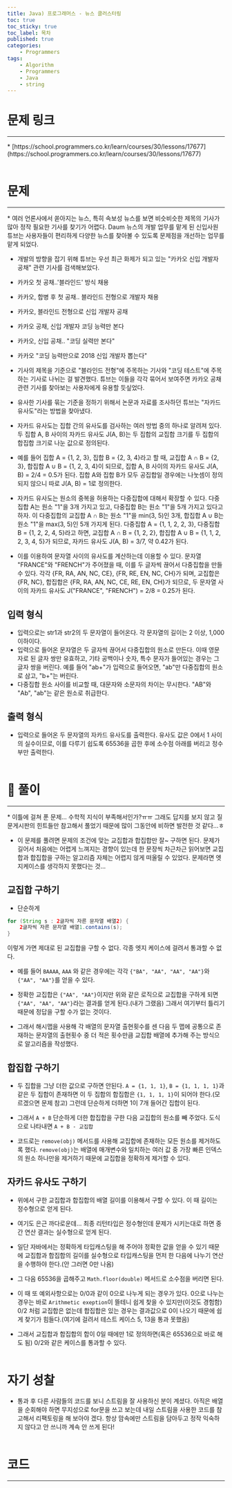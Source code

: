 ```yaml
---
title: Java) 프로그래머스 - 뉴스 클러스터링
toc: true
toc_sticky: true
toc_label: 목차
published: true
categories:
    - Programmers
tags:
    - Algorithm
    - Programmers
    - Java
    - string
---
```


# 문제 링크
<hr>
* [https://school.programmers.co.kr/learn/courses/30/lessons/17677](https://school.programmers.co.kr/learn/courses/30/lessons/17677)<br><br>

# 문제
<hr>
* 여러 언론사에서 쏟아지는 뉴스, 특히 속보성 뉴스를 보면 비슷비슷한 제목의 기사가 많아 정작 필요한 기사를 찾기가 어렵다. Daum 뉴스의 개발 업무를 맡게 된 신입사원 튜브는 사용자들이 편리하게 다양한 뉴스를 찾아볼 수 있도록 문제점을 개선하는 업무를 맡게 되었다.

* 개발의 방향을 잡기 위해 튜브는 우선 최근 화제가 되고 있는 "카카오 신입 개발자 공채" 관련 기사를 검색해보았다.

* 카카오 첫 공채..'블라인드' 방식 채용
* 카카오, 합병 후 첫 공채.. 블라인드 전형으로 개발자 채용
* 카카오, 블라인드 전형으로 신입 개발자 공채
* 카카오 공채, 신입 개발자 코딩 능력만 본다
* 카카오, 신입 공채.. "코딩 실력만 본다"
* 카카오 "코딩 능력만으로 2018 신입 개발자 뽑는다"
* 기사의 제목을 기준으로 "블라인드 전형"에 주목하는 기사와 "코딩 테스트"에 주목하는 기사로 나뉘는 걸 발견했다. 튜브는 이들을 각각 묶어서 보여주면 카카오 공채 관련 기사를 찾아보는 사용자에게 유용할 듯싶었다.

* 유사한 기사를 묶는 기준을 정하기 위해서 논문과 자료를 조사하던 튜브는 "자카드 유사도"라는 방법을 찾아냈다.

* 자카드 유사도는 집합 간의 유사도를 검사하는 여러 방법 중의 하나로 알려져 있다. 두 집합 A, B 사이의 자카드 유사도 J(A, B)는 두 집합의 교집합 크기를 두 집합의 합집합 크기로 나눈 값으로 정의된다.

* 예를 들어 집합 A = {1, 2, 3}, 집합 B = {2, 3, 4}라고 할 때, 교집합 A ∩ B = {2, 3}, 합집합 A ∪ B = {1, 2, 3, 4}이 되므로, 집합 A, B 사이의 자카드 유사도 J(A, B) = 2/4 = 0.5가 된다. 집합 A와 집합 B가 모두 공집합일 경우에는 나눗셈이 정의되지 않으니 따로 J(A, B) = 1로 정의한다.

* 자카드 유사도는 원소의 중복을 허용하는 다중집합에 대해서 확장할 수 있다. 다중집합 A는 원소 "1"을 3개 가지고 있고, 다중집합 B는 원소 "1"을 5개 가지고 있다고 하자. 이 다중집합의 교집합 A ∩ B는 원소 "1"을 min(3, 5)인 3개, 합집합 A ∪ B는 원소 "1"을 max(3, 5)인 5개 가지게 된다. 다중집합 A = {1, 1, 2, 2, 3}, 다중집합 B = {1, 2, 2, 4, 5}라고 하면, 교집합 A ∩ B = {1, 2, 2}, 합집합 A ∪ B = {1, 1, 2, 2, 3, 4, 5}가 되므로, 자카드 유사도 J(A, B) = 3/7, 약 0.42가 된다.

* 이를 이용하여 문자열 사이의 유사도를 계산하는데 이용할 수 있다. 문자열 "FRANCE"와 "FRENCH"가 주어졌을 때, 이를 두 글자씩 끊어서 다중집합을 만들 수 있다. 각각 {FR, RA, AN, NC, CE}, {FR, RE, EN, NC, CH}가 되며, 교집합은 {FR, NC}, 합집합은 {FR, RA, AN, NC, CE, RE, EN, CH}가 되므로, 두 문자열 사이의 자카드 유사도 J("FRANCE", "FRENCH") = 2/8 = 0.25가 된다.

## 입력 형식
* 입력으로는 str1과 str2의 두 문자열이 들어온다. 각 문자열의 길이는 2 이상, 1,000 이하이다.
* 입력으로 들어온 문자열은 두 글자씩 끊어서 다중집합의 원소로 만든다. 이때 영문자로 된 글자 쌍만 유효하고, 기타 공백이나 숫자, 특수 문자가 들어있는 경우는 그 글자 쌍을 버린다. 예를 들어 "ab+"가 입력으로 들어오면, "ab"만 다중집합의 원소로 삼고, "b+"는 버린다.
* 다중집합 원소 사이를 비교할 때, 대문자와 소문자의 차이는 무시한다. "AB"와 "Ab", "ab"는 같은 원소로 취급한다.

## 출력 형식
* 입력으로 들어온 두 문자열의 자카드 유사도를 출력한다. 유사도 값은 0에서 1 사이의 실수이므로, 이를 다루기 쉽도록 65536을 곱한 후에 소수점 아래를 버리고 정수부만 출력한다.<br><br>

# 👀 풀이
<hr>
* 이틀에 걸쳐 푼 문제... 수학적 지식이 부족해서인가?ㅠㅠ 그래도 답지를 보지 않고 질문게시판의 힌트들만 참고해서 풀었기 때문에 많이 그동안에 비하면 발전한 것 같다...ㅎ

* 이 문제를 풀려면 문제의 조건에 맞는 교집합과 합집합만 잘~ 구하면 된다. 문제가 길어서 처음에는 어렵게 느껴지는 경향이 있는데 한 문장씩 차근차근 읽어보면 교집합과 합집합을 구하는 알고리즘 자체는 어렵지 않게 떠올릴 수 있었다. 문제라면 엣지케이스를 생각하지 못했다는 것...

## 교집합 구하기
* 단순하게 

```java
for (String s : 2글자씩 자른 문자열 배열2) {
    2글자씩 자른 문자열 배열1.contains(s);
}
```

이렇게 가면 제대로 된 교집합을 구할 수 없다. 각종 엣지 케이스에 걸려서 통과할 수 없다. 
* 예를 들어 `BAAAA`, `AAA` 와 같은 경우에는 각각 `{"BA", "AA", "AA", "AA"}`와 `{"AA", "AA"}`를 얻을 수 있다.
* 정확한 교집합은 `{"AA", "AA"}`이지만 위와 같은 로직으로 교집합을 구하게 되면 `{"AA", "AA", "AA"}`라는 결과를 얻게 된다.(내가 그랬음) 그래서 여기부터 틀리기 때문에 정답을 구할 수가 없는 것이다.

* 그래서 해시맵을 사용해 각 배열의 문자열 출현횟수를 센 다음 두 맵에 공통으로 존재하는 문자열의 출현횟수 중 더 적은 횟수만큼 교집합 배열에 추가해 주는 방식으로 알고리즘을 작성했다.

## 합집합 구하기
* 두 집합을 그냥 더한 값으로 구하면 안된다. `A = {1, 1, 1}`, `B = {1, 1, 1, 1}`과 같은 두 집합이 존재하면 이 두 집합의 합집합은 `{1, 1, 1, 1}`이 되어야 한다.(모르겠으면 문제 참고) 그런데 단순하게 더하면 1이 7개 들어간 집합이 된다.

* 그래서 `A + B` 단순하게 더한 합집합을 구한 다음 교집합의 원소를 빼 주었다. 도식으로 나타내면 `A + B - 교집합`
* 코드로는 `remove(obj)` 메서드를 사용해 교집합에 존재하는 모든 원소를 제거하도록 했다. `remove(obj)`는 배열에 매개변수와 일치하는 여러 값 중 가장 빠른 인덱스의 원소 하나만을 제거하기 때문에 교집합을 정확하게 제거할 수 있다.

## 자카드 유사도 구하기
* 위에서 구한 교집합과 합집합의 배열 길이를 이용해서 구할 수 있다. 이 때 길이는 정수형으로 얻게 된다.
* 여기도 은근 까다로운데... 최종 리턴타입은 정수형인데 문제가 시키는대로 하면 중간 연산 결과는 실수형으로 얻게 된다.
* 일단 자바에서는 정확하게 타입캐스팅을 해 주어야 정확한 값을 얻을 수 있기 때문에 교집합과 합집합의 길이를 실수형으로 타입캐스팅을 먼저 한 다음에 나누기 연산을 수행하야 한다.(안 그러면 0만 나옴)
* 그 다음 65536을 곱해주고 `Math.floor(double)` 메서드로 소수점을 버리면 된다.

* 이 때 또 예외사항으로는 0/0과 같이 0으로 나누게 되는 경우가 있다. 0으로 나누는 경우는 바로 `Arithmetic exeption`이 뜰테니 쉽게 찾을 수 있지만(이것도 경험함) 0/2 처럼 교집합은 없는데 합집합은 있는 경우는 결과값으로 0이 나오기 때문에 쉽게 찾기가 힘들다.(여기에 걸려서 테스트 케이스 5, 13을 통과 못했음)
* 그래서 교집합과 합집합의 합이 0일 때에만 1로 정의하면(혹은 65536으로 바로 해도 됨) 0/2와 같은 케이스를 통과할 수 있다.<br><br>

# 자기 성찰
* 통과 후 다른 사람들의 코드를 보니 스트림을 잘 사용하신 분이 계셨다. 아직은 배열을 순회해야 하면 무지성으로 for문을 쓰고 보는데 내일 스트림을 사용한 코드를 참고해서 리팩토링을 해 보아야 겠다. 항상 맘속에만 스트림을 담아두고 정작 익숙하지 않다고 안 쓰니까 계속 안 쓰게 된다!<br><br>

# 코드
<hr>

<script src="https://gist.github.com/miro7923/32364ecf471657358d29c8b885c20970.js"></script>

